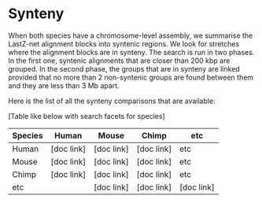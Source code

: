 # Synteny

When both species have a chromosome-level assembly, we summarise the LastZ-net alignment blocks into syntenic regions. We look for stretches where the alignment blocks are in synteny. The search is run in two phases. In the first one, syntenic alignments that are closer than 200 kbp are grouped. In the second phase, the groups that are in synteny are linked provided that no more than 2 non-syntenic groups are found between them and they are less than 3 Mb apart.

Here is the list of all the synteny comparisons that are available:

[Table like below with search facets for species]

Species | Human | Mouse | Chimp | etc
--- | --- | --- | --- | ---
Human | [doc link] | [doc link] | [doc link] | etc
Mouse | [doc link] | [doc link] | [doc link] | etc
Chimp | [doc link] | [doc link] | [doc link] | etc
etc | | [doc link] | [doc link] | [doc link] | etc
